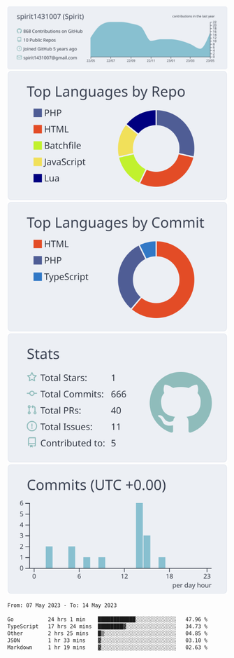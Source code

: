 [![](https://raw.githubusercontent.com/spirit1431007/spirit1431007/master/profile-summary-card-output/nord_bright/0-profile-details.svg)](https://git.io/spiritx)
[![](https://raw.githubusercontent.com/spirit1431007/spirit1431007/master/profile-summary-card-output/nord_bright/1-repos-per-language.svg)](https://git.io/spiritx) [![](https://raw.githubusercontent.com/spirit1431007/spirit1431007/master/profile-summary-card-output/nord_bright/2-most-commit-language.svg)](https://git.io/spiritx)
[![](https://raw.githubusercontent.com/spirit1431007/spirit1431007/master/profile-summary-card-output/nord_bright/3-stats.svg)](https://git.io/spiritx) [![](https://raw.githubusercontent.com/spirit1431007/spirit1431007/master/profile-summary-card-output/nord_bright/4-productive-time.svg)](https://git.io/spiritx)

<!--START_SECTION:waka-->

```text
From: 07 May 2023 - To: 14 May 2023

Go           24 hrs 1 min    ████████████░░░░░░░░░░░░░   47.96 %
TypeScript   17 hrs 24 mins  ████████▓░░░░░░░░░░░░░░░░   34.73 %
Other        2 hrs 25 mins   █▒░░░░░░░░░░░░░░░░░░░░░░░   04.85 %
JSON         1 hr 33 mins    ▓░░░░░░░░░░░░░░░░░░░░░░░░   03.10 %
Markdown     1 hr 19 mins    ▓░░░░░░░░░░░░░░░░░░░░░░░░   02.63 %
```

<!--END_SECTION:waka-->
